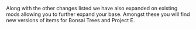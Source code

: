 Along with the other changes listed we have also expanded on existing mods allowing you to further expand your base. Amongst these you will find new versions of items for Bonsai Trees and Project E.